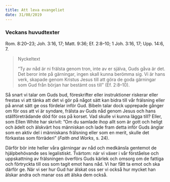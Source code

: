 ```yaml
---
title: Att leva evangeliet
date: 31/08/2019
---
```


### Veckans huvudtexter
Rom. 8:20–23; Joh. 3:16, 17; Matt. 9:36; Ef. 2:8–10; 1 Joh. 3:16, 17; Upp. 14:6, 7.

> <p>Nyckeltext</p>
> ”Ty av nåd är ni frälsta genom tron, inte av er själva, Guds gåva är det. Det beror inte på gärningar, ingen skall kunna berömma sig. Vi är hans verk, skapade genom Kristus Jesus till att göra de goda gärningar som Gud från början har bestämt oss till” (Ef. 2:8–10). 

Så snart vi talar om Guds bud, föreskrifter eller instruktioner riskerar eller frestas vi att tänka att det vi gör på något sätt kan bidra till vår frälsning eller på annat sätt ge oss fördelar inför Gud. Bibeln talar dock upprepade gånger om för oss att vi är syndare, frälsta av Guds nåd genom Jesus och hans ställföreträdande död för oss på korset. Vad skulle vi kunna lägga till? Eller, som Ellen White har skrivit: ”Om du samlade ihop allt som är gott och heligt och ädelt och älskvärt hos människan och lade fram detta inför Guds änglar som en aktiv del i människans frälsning eller som en merit, skulle det förkastas som förräderi” (_Faith and Works_, s. 24).

Därför bör inte heller våra gärningar av nåd och medkänsla gentemot de hjälpbehövande ses legalistiskt. Tvärtom: när vi växer i vår förståelse och uppskattning av frälsningen överförs Guds kärlek och omsorg om de fattiga och förtryckta till oss som tagit emot hans nåd. Vi har fått ta emot och ska därför ge. När vi ser hur Gud har älskat oss ser vi också hur mycket han älskar andra och manar oss att älska dem också.